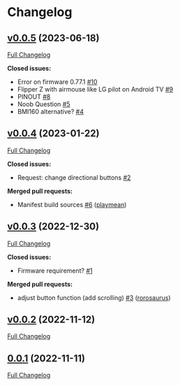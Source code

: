 # Changelog

## [v0.0.5](https://github.com/ginkage/FlippAirMouse/tree/v0.0.5) (2023-06-18)

[Full Changelog](https://github.com/ginkage/FlippAirMouse/compare/v0.0.4...v0.0.5)

**Closed issues:**

- Error on firmware 0.77.1 [\#10](https://github.com/ginkage/FlippAirMouse/issues/10)
- Flipper Z with airmouse like LG pilot on Android TV [\#9](https://github.com/ginkage/FlippAirMouse/issues/9)
- PINOUT [\#8](https://github.com/ginkage/FlippAirMouse/issues/8)
- Noob Question [\#5](https://github.com/ginkage/FlippAirMouse/issues/5)
- BMI160 alternative? [\#4](https://github.com/ginkage/FlippAirMouse/issues/4)

## [v0.0.4](https://github.com/ginkage/FlippAirMouse/tree/v0.0.4) (2023-01-22)

[Full Changelog](https://github.com/ginkage/FlippAirMouse/compare/v0.0.3...v0.0.4)

**Closed issues:**

- Request: change directional buttons [\#2](https://github.com/ginkage/FlippAirMouse/issues/2)

**Merged pull requests:**

- Manifest build sources [\#6](https://github.com/ginkage/FlippAirMouse/pull/6) ([playmean](https://github.com/playmean))

## [v0.0.3](https://github.com/ginkage/FlippAirMouse/tree/v0.0.3) (2022-12-30)

[Full Changelog](https://github.com/ginkage/FlippAirMouse/compare/v0.0.2...v0.0.3)

**Closed issues:**

- Firmware requirement? [\#1](https://github.com/ginkage/FlippAirMouse/issues/1)

**Merged pull requests:**

- adjust button function \(add scrolling\) [\#3](https://github.com/ginkage/FlippAirMouse/pull/3) ([rorosaurus](https://github.com/rorosaurus))

## [v0.0.2](https://github.com/ginkage/FlippAirMouse/tree/v0.0.2) (2022-11-12)

[Full Changelog](https://github.com/ginkage/FlippAirMouse/compare/0.0.1...v0.0.2)

## [0.0.1](https://github.com/ginkage/FlippAirMouse/tree/0.0.1) (2022-11-11)

[Full Changelog](https://github.com/ginkage/FlippAirMouse/compare/3930cc1d2fd979f6f62f6ee975413f759db7c6f9...0.0.1)
